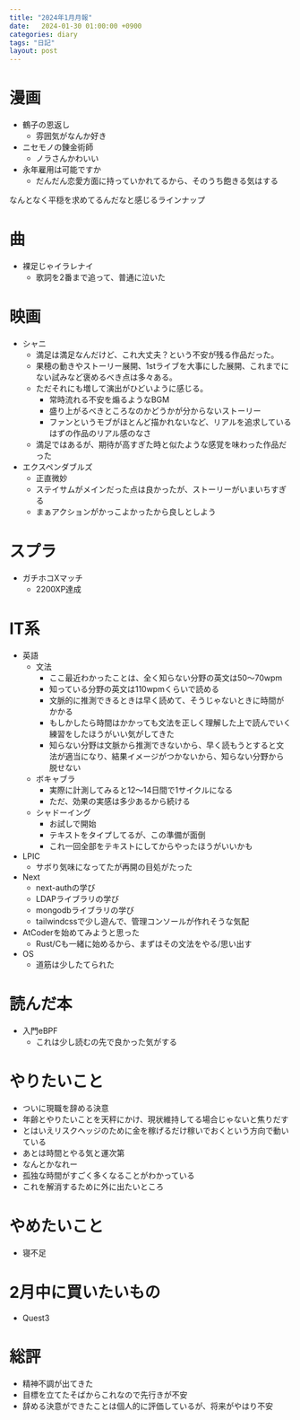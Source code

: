 ```yaml
---
title: "2024年1月月報"
date:   2024-01-30 01:00:00 +0900
categories: diary
tags: "日記"
layout: post
---
```


# 漫画

* 鶴子の恩返し
  * 雰囲気がなんか好き
* ニセモノの錬金術師
  * ノラさんかわいい
* 永年雇用は可能ですか
  * だんだん恋愛方面に持っていかれてるから、そのうち飽きる気はする

なんとなく平穏を求めてるんだなと感じるラインナップ


# 曲

* 裸足じゃイラレナイ
  * 歌詞を2番まで追って、普通に泣いた

# 映画

* シャニ
  * 満足は満足なんだけど、これ大丈夫？という不安が残る作品だった。
  * 果穂の動きやストーリー展開、1stライブを大事にした展開、これまでにない試みなど褒めるべき点は多々ある。
  * ただそれにも増して演出がひどいように感じる。
    * 常時流れる不安を煽るようなBGM
    * 盛り上がるべきところなのかどうかが分からないストーリー
    * ファンというモブがほとんど描かれないなど、リアルを追求しているはずの作品のリアル感のなさ
  * 満足ではあるが、期待が高すぎた時と似たような感覚を味わった作品だった
* エクスペンダブルズ
  * 正直微妙
  * ステイサムがメインだった点は良かったが、ストーリーがいまいちすぎる
  * まぁアクションがかっこよかったから良しとしよう

# スプラ

* ガチホコXマッチ
  * 2200XP達成

# IT系

* 英語
  * 文法
    * ここ最近わかったことは、全く知らない分野の英文は50〜70wpm
    * 知っている分野の英文は110wpmくらいで読める
    * 文脈的に推測できるときは早く読めて、そうじゃないときに時間がかかる
    * もしかしたら時間はかかっても文法を正しく理解した上で読んでいく練習をしたほうがいい気がしてきた
    * 知らない分野は文脈から推測できないから、早く読もうとすると文法が適当になり、結果イメージがつかないから、知らない分野から脱せない
  * ボキャブラ
    * 実際に計測してみると12〜14日間で1サイクルになる
    * ただ、効果の実感は多少あるから続ける
  * シャドーイング
    * お試しで開始
    * テキストをタイプしてるが、この準備が面倒
    * これ一回全部をテキストにしてからやったほうがいいかも
* LPIC
  * サボり気味になってたが再開の目処がたった
* Next
  * next-authの学び
  * LDAPライブラリの学び
  * mongodbライブラリの学び
  * tailwindcssで少し遊んで、管理コンソールが作れそうな気配
* AtCoderを始めてみようと思った
  * Rust/Cも一緒に始めるから、まずはその文法をやる/思い出す
* OS
  * 道筋は少したてられた

# 読んだ本

* 入門eBPF
  * これは少し読むの先で良かった気がする

# やりたいこと

* ついに現職を辞める決意
* 年齢とやりたいことを天秤にかけ、現状維持してる場合じゃないと焦りだす
* とはいえリスクヘッジのために金を稼げるだけ稼いでおくという方向で動いている
* あとは時間とやる気と運次第
* なんとかなれー
* 孤独な時間がすごく多くなることがわかっている
* これを解消するために外に出たいところ

# やめたいこと

* 寝不足

# 2月中に買いたいもの

* Quest3

# 総評

* 精神不調が出てきた
* 目標を立てたそばからこれなので先行きが不安
* 辞める決意ができたことは個人的に評価しているが、将来がやはり不安

